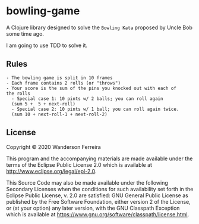 # bowling-game

A Clojure library designed to solve the `Bowling Kata` proposed by
Uncle Bob some time ago.

I am going to use TDD to solve it.


## Rules

    - The bowling game is split in 10 frames
    - Each frame contains 2 rolls (or "throws")
    - Your score is the sum of the pins you knocked out with each of
    the rolls
      - Special case 1: 10 pints w/ 2 balls; you can roll again 
      (sum 5 +  5 + next-roll)
      - Special case 2: 10 pints w/ 1 ball; you can roll again twice.
      (sum 10 + next-roll-1 + next-roll-2)


## License

Copyright © 2020 Wanderson Ferreira

This program and the accompanying materials are made available under the
terms of the Eclipse Public License 2.0 which is available at
http://www.eclipse.org/legal/epl-2.0.

This Source Code may also be made available under the following Secondary
Licenses when the conditions for such availability set forth in the Eclipse
Public License, v. 2.0 are satisfied: GNU General Public License as published by
the Free Software Foundation, either version 2 of the License, or (at your
option) any later version, with the GNU Classpath Exception which is available
at https://www.gnu.org/software/classpath/license.html.
    
